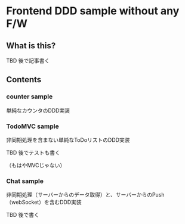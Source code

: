 
# Frontend DDD sample without any F/W

## What is this?

TBD 後で記事書く

## Contents

### counter sample

単純なカウンタのDDD実装

### TodoMVC sample

非同期処理を含まない単純なToDoリストのDDD実装

TBD 後でテストも書く

（もはやMVCじゃない）

### Chat sample

非同期処理（サーバーからのデータ取得）と、サーバーからのPush（webSocket）を含むDDD実装

TBD 後で書く


